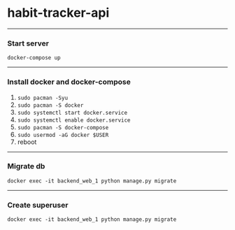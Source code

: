 # habit-tracker-api

---

### Start server

`docker-compose up`

---

### Install docker and docker-compose

1. `sudo pacman -Syu`
2. `sudo pacman -S docker`
3. `sudo systemctl start docker.service`
4. `sudo systemctl enable docker.service`
5. `sudo pacman -S docker-compose`
6. `sudo usermod -aG docker $USER`
7. reboot

---

### Migrate db

`docker exec -it backend_web_1 python manage.py migrate`

---

### Create superuser

`docker exec -it backend_web_1 python manage.py migrate`
